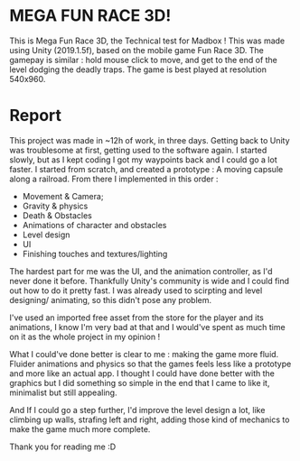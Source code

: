 # MEGA FUN RACE 3D!

This is Mega Fun Race 3D, the Technical test for Madbox ! This was made using Unity (2019.1.5f), based on the mobile game Fun Race 3D. The gamepay is similar : hold mouse click to move, and get to the end of the level dodging the deadly traps.
The game is best played at resolution 540x960.

# Report

This project was made in ~12h of work, in three days.
Getting back to Unity was troublesome at first, getting used to the software again. I started slowly, but as I kept coding I got my waypoints back and I could go a lot faster. I started from scratch, and created a prototype : A moving capsule along a railroad. From there I implemented in this order :

- Movement & Camera;
- Gravity & physics
- Death & Obstacles
- Animations of character and obstacles
- Level design
- UI
- Finishing touches and textures/lighting

The hardest part for me was the UI, and the animation controller, as I'd never done it before. Thankfully Unity's community is wide and I could find out how to do it pretty fast. I was already used to scirpting and level designing/ animating, so this didn't pose any problem.

I've used an imported free asset from the store for the player and its animations, I know I'm very bad at that and I would've spent as much time on it as the whole project in my opinion !

What I could've done better is clear to me : making the game more fluid. Fluider animations and physics so that the games feels less like a prototype and more like an actual app. I thought I could have done better with the graphics but I did something so simple in the end that I came to like it, minimalist but still appealing. 

And If I could go a step further, I'd improve the level design a lot, like climbing up walls, strafing left and right, adding those kind of mechanics to make the game much more complete.

Thank you for reading me :D